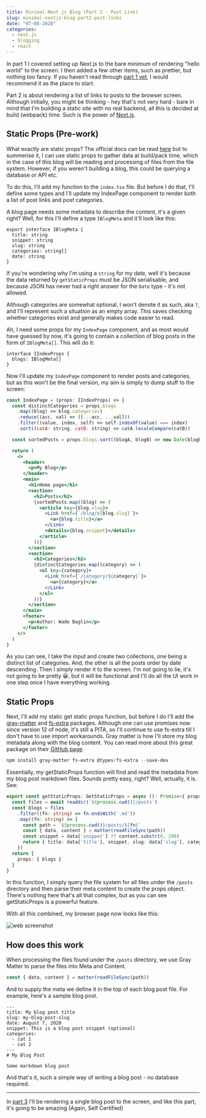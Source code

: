 ```yaml
---
title: Minimal Next.js Blog (Part 2 - Post Link)
slug: minimal-nextjs-blog-part2-post-links
date: "07-08-2020"
categories:
  - next.js
  - blogging
  - react
---
```


In part 1 I covered setting up Next.js to the bare minimum of rendering "hello world" to the screen. I then added a few other items, such as prettier, but nothing too fancy. If you haven't read through [part 1 yet](/posts/minimal-nextjs-blog-part1-hello-world), I would recommend it as the place to start.

Part 2 is about rendering a list of links to posts to the browser screen. Although initially, you might be thinking - hey that's not very hard - bare in mind that I'm building a static site with no real backend, all this is decided at build (webpack) time. Such is the power of [Next.js](https://nextjs.org).

## Static Props (Pre-work)

What exactly are static props? The official docs can be read [here](https://nextjs.org/docs/basic-features/data-fetching#getstaticprops-static-generation) but to summerise it, I can use static props to gather data at build/pack time, which in the case of this blog will be reading and processing of files from the file system. However, if you weren't building a blog, this could be querying a database or API etc.

To do this, I'll add my function to the `index.tsx` file. But before I do that, I'll define some types and I'll update my IndexPage component to render both a list of post links and post categories.

A blog page needs some metadata to describe the content, it's a given right? Well, for this I'll define a type `IBlogMeta` and it'll look like this:

```TS
export interface IBlogMeta {
  title: string
  snippet: string
  slug: string
  categories: string[]
  date: string
}
```

If you're wondering why I'm using a `string` for my date, well it's because the data returned by `getStaticProps` must be JSON serialisable, and because JSON has never had a right answer for the `Date` type - it's not allowed.

Although categories are somewhat optional, I won't denote it as such, aka `?`, and I'll represent such a situation as an empty array. This saves checking whether categories exist and generally makes code easier to read.

Ah, I need some props for my `IndexPage` component, and as most would have guessed by now, it's going to contain a collection of blog posts in the form of `IBlogMeta[]`. This will do it:

```TS
interface IIndexProps {
  blogs: IBlogMeta[]
}
```

Now I'll update my `IndexPage` component to render posts and categories, but as this won't be the final version, my aim is simply to dump stuff to the screen:

```jsx
const IndexPage = (props: IIndexProps) => {
  const distinctCategories = props.blogs
    .map((blog) => blog.categories)
    .reduce((acc, val) => ([...acc, ...val]))
    .filter((value, index, self) => self.indexOf(value) === index)
    .sort((catA: string, catB: string) => catA.localeCompare(catB))

  const sortedPosts = props.blogs.sort((blogA, blogB) => new Date(blogB.date).getTime() - new Date(blogA.date).getTime())

  return (
    <>
      <header>
        <p>My Blog</p>
      </header>
      <main>
        <h1>Home page</h1>
        <section>
          <h2>Posts</h2>
          {sortedPosts.map((blog) => (
            <article key={blog.slug}>
              <Link href={`/blog/${blog.slug}`}>
                <a>{blog.title}</a>
              </Link>
              <details>{blog.snippet}</details>
            </article>
          ))}
        </section>
        <section>
          <h2>Categories</h2>
          {distinctCategories.map((category) => (
            <ul key={category}>
              <Link href={`/category/${category}`}>
                <a>{category}</a>
              </Link>
            </ul>
          ))}
        </section>
      </main>
      <footer>
        <p>Author: Wade Baglin</p>
      </footer>
    </>
  )
}
```

As you can see, I take the input and create two collections, one being a distinct list of categories. And, the other is all the posts order by date descending. Then I simply render it to the screen. I'm not going to lie, it's not going to be pretty 😀, but it will be functional and I'll do all the UI work in one step once I have everything working.

## Static Props

Next, I'll add my static get static props function, but before I do I'll add the [gray-matter](https://www.npmjs.com/package/gray-matter) and [fs-extra](https://www.npmjs.com/package/fs-extra) packages. Although one can use promises now since version 12 of node, it's still a PITA, so I'll continue to use fs-extra till I don't have to use import workarounds. Gray matter is how I'll store my blog metadata along with the blog content. You can read more about this great package on their [GitHub page](https://github.com/jonschlinkert/gray-matter).

```powershell
npm install gray-matter fs-extra @types/fs-extra --save-dev
```

Essentially, my getStaticProps function will find and read the metadata from my blog post markdown files. Sounds pretty easy, right? Well, actually, it is. See:

```ts
export const getStaticProps: GetStaticProps = async (): Promise<{ props: IIndexProps }> => {
  const files = await readdir(`${process.cwd()}/posts`)
  const blogs = files
    .filter((fn: string) => fn.endsWith('.md'))
    .map((fn: string) => {
      const path = `${process.cwd()}/posts/${fn}`
      const { data, content } = matter(readFileSync(path))
      const snippet = data['snippet'] ?? content.substr(0, 200)
      return { title: data['title'], snippet, slug: data['slug'], categories: data['categories'] ?? [], date: data['date']  }
    })
  return {
    props: { blogs }
  }
}
```

In this function, I simply query the file system for all files under the `/posts` directory and then parse their meta content to create the props object. There's nothing here that's all that complex, but as you can see getStaticProps is a powerful feature. 

With all this combined, my browser page now looks like this:

![web screenshot](/minimal-nextjs-blog-part2-post-links/web-screenshot.png)

## How does this work

When processing the files found under the `/posts` directory, we use Gray Matter to parse the files into Meta and Content. 

```ts
const { data, content } = matter(readFileSync(path))
```

And to supply the meta we define it in the top of each blog post file. For example, here's a sample blog post.

```text
---
title: My blog post title
slug: my-blog-post-slug
date: August 7, 2020
snippet: This is a blog post snippet (optional)
categories:
  - cat 1
  - cat 2
---
# My Blog Post

Some markdown blog post
```

And that's it, such a simple way of writing a blog post - no database required.

---

In [part 3](/posts/minimal-nextjs-blog-part3-show-post) I'll be rendering a single blog post to the screen, and like this part, it's going to be amazing (Again, Self Certified)
